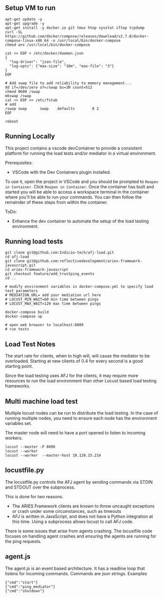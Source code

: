 
## Setup VM to run

```
apt-get update -y
apt-get upgrade -y
apt-get install -y docker.io git tmux htop sysstat iftop tcpdump
curl -SL https://github.com/docker/compose/releases/download/v2.7.0/docker-compose-linux-x86_64 -o /usr/local/bin/docker-compose
chmod a+x /usr/local/bin/docker-compose

cat << EOF > /etc/docker/daemon.json
{
  "log-driver": "json-file",
  "log-opts": {"max-size": "10m", "max-file": "3"}
}
EOF

# Add swap file to add reliability to memory management...
dd if=/dev/zero of=/swap bs=1M count=512
chmod 0600 /swap
mkswap /swap
cat << EOF >> /etc/fstab
# add
/swap swap      swap    defaults        0 2
EOF

reboot
```

## Running Locally

This project contains a vscode devContainer to provide a consistent platform for running the load tests and/or mediator in a virtual environment.

Prerequisites:
- VSCode with the Dev Containers plugin installed.

To use it, open the project in VSCode and you should be prompted to `Reopen in Container`.  Click `Reopen in Container`.  Once the container has built and started you will be able to access a workspace terminal in the container where you'll be able to run your commands.  You can then follow the remainder of these steps from within the container.

ToDo:
- Enhance the dev container to automate the setup of the load testing environment.

## Running load tests
```
git clone git@github.com:Indicio-tech/afj-load.git
cd afj-load
git clone git@github.com:reflectivedevelopment/aries-framework-javascript.git
cd aries-framework-javascript
git checkout feature/add_trustping_events
cd ..

# modify environment variables in docker-compose.yml to specify load test parameters
# MEDIATION_URL= add your mediation url here
# LOCUST_MIN_WAIT=60 min time between pings
# LOCUST_MAX_WAIT=120 max time between pings

docker-compose build
docker-compose up

# open web browser to localhost:8089
# run tests
```

## Load Test Notes

The start rate for clients, when to high will, will cause the mediator to be overloaded.
Starting at new clients of 0.4 for every second is a good starting point.

Since the load testing uses AFJ for the clients, it may require more resources to run the
load environment than other Locust based load testing frameworks.

## Multi machine load test

Multiple locust nodes can be run to distribute the load testing. In the case of running
multiple nodes, you need to ensure each node has the environment variables set.

The master node will need to have a port opened to listen to incoming workers.

```
locust --master -P 8090
locust --worker
locust --worker  --master-host 10.128.15.214
```

## locustfile.py

The locustfile.py controls the AFJ agent by sending commands via STDIN and STDOUT over the subprocess.

This is done for two reasons.

- The ARIES Framework clients are known to throw uncaught exceptions or crash under some circumstances, such as timeouts
- AFJ is written in JavaScript, and does not have a Python integration at this time. Using a subprocess allows locust to call AFJ code.

There is some issues that arise from agents crashing. The locustfile code focuses on handling agent crashes and ensuring the agents are running
for the ping requests.

## agent.js

The agent.js is an event based architecture. It has a readline loop that listens for incoming commands. Commands are json strings. Examples

```
{"cmd":"start"}
{"cmd":"ping_mediator"}
{"cmd":"shutdown"}
```
